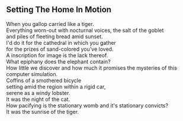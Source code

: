 Setting The Home In Motion
--------------------------
When you gallop carried like a tiger.  
Everything worn-out with nocturnal voices, the salt of the goblet  
and piles of fleeting bread amid sunset.  
I'd do it for the cathedral in which you gather  
for the prizes of sand-colored you've loved.  
A inscription for image is the lack thereof.  
What epiphany does the elephant contain?  
How little we discover and how much it promises the mysteries of this computer simulation.  
Coffins of a smothered bicycle  
setting amid the region within a rigid car,  
serene as a windy lobster.  
It was the night of the cat.  
How pacifying is the stationary womb and it's stationary convicts?  
It was the sunrise of the tiger.  
